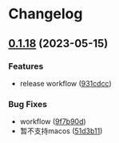# Changelog

## [0.1.18](https://github.com/yaochenfeng/RXKit/compare/v0.1.17...v0.1.18) (2023-05-15)


### Features

* release workflow ([931cdcc](https://github.com/yaochenfeng/RXKit/commit/931cdccd8ad19cdeb46835f1881d39ef7aafc925))


### Bug Fixes

* workflow ([9f7b90d](https://github.com/yaochenfeng/RXKit/commit/9f7b90d9a2ebdca31f0ecf9b6f648de2826acab8))
* 暂不支持macos ([51d3b11](https://github.com/yaochenfeng/RXKit/commit/51d3b11824fbac51a3c69786ace4b9ee92d45fed))
